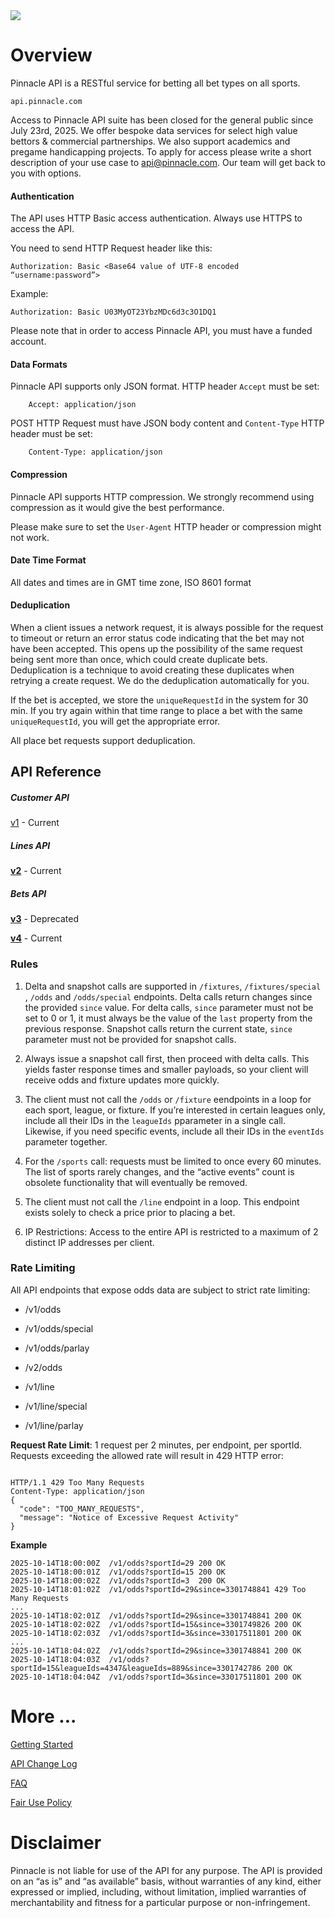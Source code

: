 <img _ngcontent-c2="" src="https://avatars2.githubusercontent.com/u/31601407?s=70&amp;u=f3c6e1cfc8a26665e4a4df6d8da4a7ee527aeceb&amp;v=4" style="background-color: transparent;"> 


# Overview

Pinnacle API is a RESTful service for betting all bet types on all sports. 
```
api.pinnacle.com
``` 
Access to Pinnacle API suite has been closed for the general public since July 23rd, 2025. We offer bespoke data services for select high value bettors & commercial partnerships. We also support academics and pregame handicapping projects. To apply for access please write a short description of your use case to api@pinnacle.com.  Our team will get back to you with options.

#### Authentication 


The API uses HTTP Basic access authentication. Always use HTTPS to access the API.

You need to send HTTP Request header like this:
```
Authorization: Basic <Base64 value of UTF-8 encoded “username:password”> 
```

Example:

```
Authorization: Basic U03MyOT23YbzMDc6d3c3O1DQ1 
```


Please note that in order to access Pinnacle API, you must have a funded account.

#### Data Formats 

Pinnacle API supports only JSON format.
HTTP header `Accept` must be set:
```
    Accept: application/json
```
POST HTTP Request must have JSON body content and `Content-Type` HTTP header must be set:

```
    Content-Type: application/json
```

#### Compression 

Pinnacle API supports HTTP compression. We strongly recommend using compression as it would give the best performance.

Please make sure to set the `User-Agent` HTTP header or compression might not work.

#### Date Time Format 

All dates and times are in GMT time zone, ISO 8601 format

#### Deduplication

When a client issues a network request, it is always possible for the request to timeout or return an error status code indicating that the bet may not have been accepted. This opens up the possibility of the same request being sent more than once, which could create duplicate bets. Deduplication is a technique to avoid creating these duplicates when retrying a create request. We do the deduplication automatically for you.  

If the bet is accepted, we store the `uniqueRequestId` in the system for 30 min. If you try again within that time range to place a bet with the same `uniqueRequestId`, you will get the appropriate error.

All place bet requests support deduplication.




## API Reference

##### Customer API

[v1](https://redocly.github.io/redoc/?url=https://raw.githubusercontent.com/pinnacleapi/openapi-specification/master/customerapi-oas.yaml&nocors) - Current

##### Lines API

 **[v2](https://redocly.github.io/redoc/?url=https://raw.githubusercontent.com/pinnacleapi/openapi-specification/master/linesapi-oas.yaml&nocors)** - Current

##### Bets API

**[v3](https://redocly.github.io/redoc/?url=https://raw.githubusercontent.com/pinnacleapi/openapi-specification/master/betsapi-oas.yaml&nocors)** - Deprecated

**[v4](https://redocly.github.io/redoc/?url=https://raw.githubusercontent.com/pinnacleapi/openapi-specification/master/betsapi.v4-oas.yaml&nocors)** - Current

 
 
### Rules 
 
1. Delta and snapshot calls are supported in `/fixtures`, `/fixtures/special` , `/odds` and `/odds/special`  endpoints.  Delta calls return changes since the provided  `since` value. For delta calls, `since` parameter must not be set to 0 or 1, it must always be the value of the  `last` property from the previous response. Snapshot calls return the current state,  `since` parameter must not be provided for snapshot calls.

2. Always issue a snapshot call first, then proceed with delta calls. This yields faster response times and smaller payloads, so your client will receive odds and fixture updates more quickly.

3. The client must not call the `/odds` or `/fixture` eendpoints in a loop for each sport, league, or fixture. If you’re interested in certain leagues only, include all their IDs in the `leagueIds` pparameter in a single call. Likewise, if you need specific events, include all their IDs in the  `eventIds` parameter together.

4. For the `/sports` call: requests must be limited to once every 60 minutes. The list of sports rarely changes, and the “active events” count is obsolete functionality that will eventually be removed.

5. The client must not call the `/line` endpoint in a loop. This endpoint exists solely to check a price prior to placing a bet.

6. IP Restrictions: Access to the entire API is restricted to a maximum of 2 distinct IP addresses per client.

### Rate Limiting

All API endpoints that expose odds data are subject to strict rate limiting:

 - /v1/odds

 - /v1/odds/special

 - /v1/odds/parlay

 - /v2/odds

 - /v1/line

 - /v1/line/special

 - /v1/line/parlay

 
**Request Rate Limit**: 1 request per 2 minutes, per endpoint, per sportId.
Requests exceeding the allowed rate will result in 429 HTTP error:

``` http

HTTP/1.1 429 Too Many Requests
Content-Type: application/json
{
  "code": "TOO_MANY_REQUESTS",
  "message": "Notice of Excessive Request Activity"
}
```

**Example**  
```  
2025-10-14T18:00:00Z  /v1/odds?sportId=29 200 OK
2025-10-14T18:00:01Z  /v1/odds?sportId=15 200 OK
2025-10-14T18:00:02Z  /v1/odds?sportId=3  200 OK
2025-10-14T18:01:02Z  /v1/odds?sportId=29&since=3301748841 429 Too Many Requests
...
2025-10-14T18:02:01Z  /v1/odds?sportId=29&since=3301748841 200 OK
2025-10-14T18:02:02Z  /v1/odds?sportId=15&since=3301749826 200 OK
2025-10-14T18:02:03Z  /v1/odds?sportId=3&since=33017511801 200 OK
...
2025-10-14T18:04:02Z  /v1/odds?sportId=29&since=3301748841 200 OK
2025-10-14T18:04:03Z  /v1/odds?sportId=15&leagueIds=4347&leagueIds=889&since=3301742786 200 OK
2025-10-14T18:04:04Z  /v1/odds?sportId=3&since=33017511801 200 OK
```


# More ...

[Getting Started](GettingStarted.md)

[API Change Log](APIChangelog.md) 

[FAQ](FAQ.md)

[Fair Use Policy](FairUsePolicy.md)


# Disclaimer

 Pinnacle is not liable for use of the API for any purpose. The API is provided on an “as is” and “as available” basis, without warranties of any kind, either expressed or implied, including, without limitation, implied warranties of merchantability and fitness for a particular purpose or non-infringement.

 
